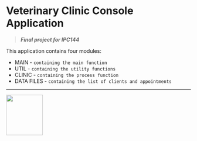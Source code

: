 # **Veterinary Clinic Console Application**
> ***Final project for IPC144***

This application contains four modules:
  - MAIN       - `containing the main function`
  - UTIL       - `containing the utility functions`
  - CLINIC     - `containing the process function`
  - DATA FILES - `containing the list of clients and appointments`
----------------------------------
<img src="https://upload.wikimedia.org/wikipedia/commons/1/19/C_Logo.png" alt=" " width="100" height="110">
